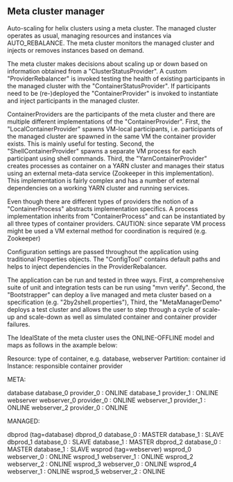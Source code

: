 <!---
Licensed to the Apache Software Foundation (ASF) under one
or more contributor license agreements.  See the NOTICE file
distributed with this work for additional information
regarding copyright ownership.  The ASF licenses this file
to you under the Apache License, Version 2.0 (the
"License"); you may not use this file except in compliance
with the License.  You may obtain a copy of the License at

  http://www.apache.org/licenses/LICENSE-2.0

Unless required by applicable law or agreed to in writing,
software distributed under the License is distributed on an
"AS IS" BASIS, WITHOUT WARRANTIES OR CONDITIONS OF ANY
KIND, either express or implied.  See the License for the
specific language governing permissions and limitations
under the License.
-->

Meta cluster manager
------------------------
Auto-scaling for helix clusters using a meta cluster. The managed cluster operates as usual, managing resources and instances via AUTO_REBALANCE. The meta cluster monitors the managed cluster and injects or removes instances based on demand.

The meta cluster makes decisions about scaling up or down based on information obtained from a "ClusterStatusProvider". A custom "ProviderRebalancer" is invoked testing the health of existing participants in the managed cluster with the "ContainerStatusProvider". If participants need to be (re-)deployed the "ContainerProvider" is invoked to instantiate and inject participants in the managed cluster.

ContainerProviders are the participants of the meta cluster and there are multiple different implementations of the "ContainerProvider". First, the "LocalContainerProvider" spawns VM-local participants, i.e. participants of the managed cluster are spawned in the same VM the container provider exists. This is mainly useful for testing. Second, the "ShellContainerProvider" spawns a separate VM process for each participant using shell commands. Third, the "YarnContainerProvider" creates processes as container on a YARN cluster and manages their status using an external meta-data service (Zookeeper in this implementation). This implementation is fairly complex and has a number of external dependencies on a working YARN cluster and running services.

Even though there are different types of providers the notion of a "ContainerProcess" abstracts implementation specifics. A process implementation inherits from "ContainerProcess" and can be instantiated by all three types of container providers. CAUTION: since separate VM process might be used a VM external method for coordination is required (e.g. Zookeeper)

Configuration settings are passed throughout the application using traditional Properties objects. The "ConfigTool" contains default paths and helps to inject dependencies in the ProviderRebalancer.

The application can be run and tested in three ways. First, a comprehensive suite of unit and integration tests can be run using "mvn verify". Second, the "Bootstrapper" can deploy a live managed and meta cluster based on a specification (e.g. "2by2shell.properties"), Third, the "MetaManagerDemo" deploys a test cluster and allows the user to step through a cycle of scale-up and scale-down as well as simulated container and container provider failures. 


The IdealState of the meta cluster uses the ONLINE-OFFLINE model and maps as follows in the axample below:

Resource: type of container, e.g. database, webserver
Partition: container id
Instance: responsible container provider

META:

database
  database_0
    provider_0 : ONLINE
  database_1
    provider_1 : ONLINE
webserver
  webserver_0
    provider_0 : ONLINE
  webserver_1
    provider_1 : ONLINE
  webserver_2
    provider_0 : ONLINE

      
MANAGED:

dbprod (tag=database)
  dbprod_0
    database_0 : MASTER
    database_1 : SLAVE
  dbprod_1
    database_0 : SLAVE
    database_1 : MASTER
  dbprod_2
    database_0 : MASTER
    database_1 : SLAVE
wsprod (tag=webserver)
  wsprod_0
    webserver_0 : ONLINE
  wsprod_1
    webserver_1 : ONLINE
  wsprod_2
    webserver_2 : ONLINE
  wsprod_3
    webserver_0 : ONLINE
  wsprod_4
    webserver_1 : ONLINE
  wsprod_5
    webserver_2 : ONLINE
    